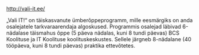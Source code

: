 http://vali-it.ee/

„Vali IT!“ on täiskasvanute ümberõppeprogramm, mille eesmärgiks on anda
osalejatele tarkvaraarendaja algoskused. Programmis osalejad läbivad 6-nädalase
täismahus õppe (5 päeva nädalas, kuni 8 tundi päevas) BCS Koolituse ja
IT Koolituse koolituskeskustes. Sellele järgneb 8-nädalane (40 tööpäeva, kuni 8
tundi päevas) praktika ettevõtetes.